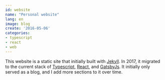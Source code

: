 ```yaml
---
id: website
name: "Personal website"
lang: en
image: blog
create: '2016-05-06'
categories:
- typescript
- react
- web
---
```


This website is a static site that initially built with [Jekyll](https://jekyllrb.com/). In 2017, it migrated to the current stack of [Typescript](https://www.typescriptlang.org/), [React](https://reactjs.org/), and [GatsbyJs](https://www.gatsbyjs.org/). It initially only served as a blog, and I add more sections to it over time.
